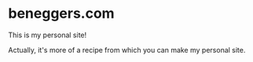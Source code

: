 beneggers.com
=============

This is my personal site! 

Actually, it's more of a recipe from which you can make
my personal site.
